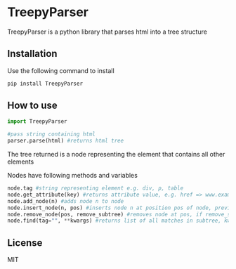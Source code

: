 # TreepyParser

TreepyParser is a python library that parses html into a tree structure

## Installation

Use the following command to install

```bash
pip install TreepyParser
```

## How to use
```python
import TreepyParser

#pass string containing html
parser.parse(html) #returns html tree
```
The tree returned is a node representing the <html> element that contains all other elements

Nodes have following methods and variables 
```python
node.tag #string representing element e.g. div, p, table
node.get_attribute(key) #returns attribute value, e.g. href => www.example.com
node.add_node(n) #adds node n to node
node.insert_node(n, pos) #inserts node n at position pos of node, previous node at pos will be a child of node n
node.remove_node(pos, remove_subtree) #removes node at pos, if remove_subtree is false children of the removed node will be added to node
node.find(tag="", **kwargs) #returns list of all matches in subtree, kwargs represent attributes
```

## License
MIT